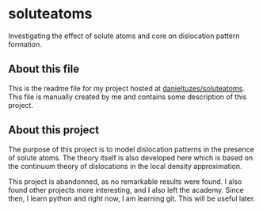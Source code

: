 # soluteatoms

Investigating the effect of solute atoms and core on dislocation pattern formation.

## About this file

This is the readme file for my project hosted at [danieltuzes/soluteatoms](https://github.com/danieltuzes/soluteatoms). This file is manually created by me and contains some description of this project.

## About this project

The purpose of this project is to model dislocation patterns in the presence of solute atoms. The theory itself is also developed here which is based on the continuum theory of dislocations in the local density approximation.

This project is abandonned, as no remarkable results were found. I also found other projects more interesting, and I also left the academy. Since then, I learn python and right now, I am learning git. This will be useful later.

